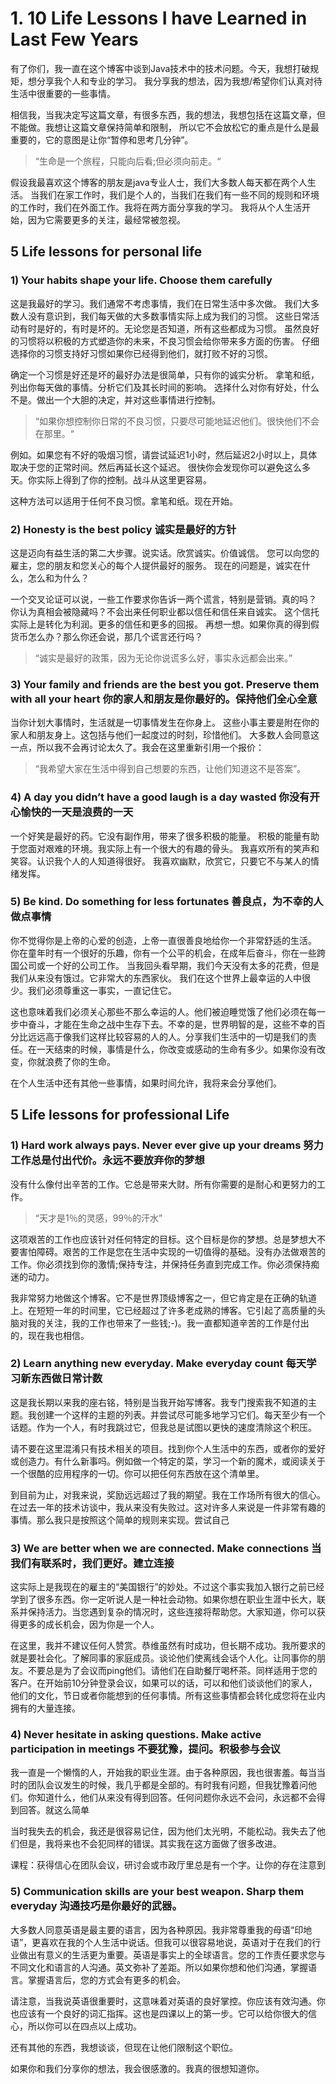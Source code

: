 
# **1. 10 Life Lessons I have Learned in Last Few Years**

有了你们，我一直在这个博客中谈到Java技术中的技术问题。今天，我想打破规矩，想分享我个人和专业的学习。
我分享我的想法，因为我想/希望你们认真对待生活中很重要的一些事情。


相信我，当我决定写这篇文章，有很多东西，我的想法，我想包括在这篇文章，但不能做。我想让这篇文章保持简单和限制，
所以它不会放松它的重点是什么是最重要的，它的意图是让你“暂停和思考几分钟”。

> “生命是一个旅程，只能向后看;但必须向前走。“

假设我最喜欢这个博客的朋友是java专业人士，我们大多数人每天都在两个人生活。
当我们在家工作时，我们是个人的，当我们在我们有一些不同的规则和环境的工作时，我们在外面工作。我将在两方面分享我的学习。
我将从个人生活开始，因为它需要更多的关注，最经常被忽视。

## 5 Life lessons for personal life

### 1) Your habits shape your life. Choose them carefully

这是我最好的学习。我们通常不考虑事情，我们在日常生活中多次做。
我们大多数人没有意识到，我们每天做的大多数事情实际上成为我们的习惯。
这些日常活动有时是好的，有时是坏的。无论您是否知道，所有这些都成为习惯。
虽然良好的习惯将以积极的方式塑造你的未来，不良习惯会给你带来多方面的伤害。
仔细选择你的习惯支持好习惯如果你已经得到他们，就打败不好的习惯。


确定一个习惯是好还是坏的最好办法是很简单，只有你的诚实分析。
拿笔和纸，列出你每天做的事情。分析它们及其长时间的影响。
选择什么对你有好处，什么不是。做出一个大胆的决定，并对这些事情进行控制。

> “如果你想控制你日常的不良习惯，只要尽可能地延迟他们。很快他们不会在那里。“

例如。如果您有不好的吸烟习惯，请尝试延迟1小时，然后延迟2小时以上，具体取决于您的正常时间。然后再延长这个延迟。
很快你会发现你可以避免这么多天。你实际上得到了你的控制。战斗从这里更容易。

这种方法可以适用于任何不良习惯。拿笔和纸。现在开始。

### 2) Honesty is the best policy  诚实是最好的方针

这是迈向有益生活的第二大步骤。说实话。欣赏诚实。价值诚信。
您可以向您的雇主，您的朋友和您关心的每个人提供最好的服务。
现在的问题是，诚实在什么，怎么和为什么？

一个交叉论证可以说，一些工作要求你告诉一两个谎言，特别是营销。真的吗？
你认为真相会被隐藏吗？不会出来任何职业都以信任和信任来自诚实。
这个信托实际上是转化为利润。更多的信任和更多的回报。
再想一想。如果你真的得到假货币怎么办？那么你还会说，那几个谎言还行吗？

> “诚实是最好的政策，因为无论你说谎多么好，事实永远都会出来。”

### 3) Your family and friends are the best you got. Preserve them with all your heart 你的家人和朋友是你最好的。保持他们全心全意

当你计划大事情时，生活就是一切事情发生在你身上。
这些小事主要是附在你的家人和朋友身上。这包括与他们一起度过的时刻，珍惜他们。
大多数人会同意这一点，所以我不会再讨论太久了。我会在这里重新引用一个报价：

> “我希望大家在生活中得到自己想要的东西，让他们知道这不是答案”。

### 4) A day you didn’t have a good laugh is a day wasted  你没有开心愉快的一天是浪费的一天

一个好笑是最好的药。它没有副作用，带来了很多积极的能量。
积极的能量有助于您面对艰难的环境。我实际上有一个很大的有趣的骨头。
我喜欢所有的笑声和笑容。认识我个人的人知道得很好。
我喜欢幽默，欣赏它，只要它不与某人的情绪发挥。


### 5) Be kind. Do something for less fortunates 善良点，为不幸的人做点事情

你不觉得你是上帝的心爱的创造，上帝一直很善良地给你一个非常舒适的生活。
你在童年时有一个很好的乐趣，你有一个公平的机会，在成年后奋斗，你在一些跨国公司或一个好的公司工作。
当我回头看早期，我们今天没有太多的花费，但是我们从来没有饿过。它非常大的东西家伙。
我们在这个世界上最幸运的人中很少。我们必须尊重这一事实，一直记住它。


这也意味着我们必须关心那些不那么幸运的人。他们被迫睡觉饿了他们必须在每一步中奋斗，才能在生命之战中生存下去。不幸的是，世界明智的是，这些不幸的百分比远远高于像我们这样比较容易的人的人。分享我们生活中的一切是我们的责任。在一天结束的时候，事情是什么，你改变或感动的生命有多少。如果你没有改变，你就浪费了你的生命。


在个人生活中还有其他一些事情，如果时间允许，我将来会分享他们。

## 5 Life lessons for professional Life

### 1) Hard work always pays. Never ever give up your dreams  努力工作总是付出代价。永远不要放弃你的梦想

没有什么像付出辛苦的工作。它总是带来大财。所有你需要的是耐心和更努力的工作。

> “天才是1％的灵感，99％的汗水”

这项艰苦的工作也应该针对任何特定的目标。这个目标是你的梦想。总是梦想大不要害怕障碍。艰苦的工作是您在生活中实现的一切值得的基础。没有办法做艰苦的工作。你必须找到你的激情;保持专注，并保持任务直到完成工作。你必须保持痴迷的动力。

我非常努力地做这个博客。它不是世界顶级博客之一，但它肯定是在正确的轨道上。在短短一年的时间里，它已经超过了许多老成熟的博客。它引起了高质量的头脑对我的关注，我的工作也带来了一些钱;-)。我一直都知道辛苦的工作是付出的，现在我也相信。

### 2) Learn anything new everyday. Make everyday count 每天学习新东西做日常计数


这是我长期以来我的座右铭，特别是当我开始写博客。我专门搜索我不知道的主题。我创建一个这样的主题的列表。并尝试尽可能多地学习它们。每天至少有一个话题。作为一个人，有时我跳过它，但我总是试图以更快的速度清除这个积压。

请不要在这里混淆只有技术相关的项目。找到你个人生活中的东西，或者你的爱好或创造力。有什么新事吗。例如做一个特定的菜，学习一个新的魔术，或阅读关于一个很酷的应用程序的一切。你可以把任何东西放在这个清单里。

到目前为止，对我来说，奖励远远超过了我的期望。我在工作场所有很大的信心。在过去一年的技术访谈中，我从来没有失败过。这对许多人来说是一件非常有趣的事情。那么我只是按照这个简单的规则来实现。尝试自己

### 3) We are better when we are connected. Make connections 当我们有联系时，我们更好。建立连接

这实际上是我现在的雇主的“美国银行”的妙处。不过这个事实我加入银行之前已经学到了很多东西。你一定听说人是一种社会动物。如果你想在职业生涯中长大，联系并保持活力。当您遇到复杂的情况时，这些连接将帮助您。大家知道，你可以获得更多的成长机会，因为你是一个人。


在这里，我并不建议任何人赞赏。恭维虽然有时成功，但长期不成功。我所要求的就是要社会化。了解同事的家庭成员。谈论他们使离线会话个人化。让同事你的朋友。不要总是为了会议而ping他们。请他们在自助餐厅喝杯茶。同样适用于您的客户。在开始前10分钟登录会议，如果可以的话，可以和他们谈谈他们的家人，他们的文化，节日或者你能想到的任何事情。所有这些事情都会转化成您将在业内拥有的大量连接。

### 4) Never hesitate in asking questions. Make active participation in meetings  不要犹豫，提问。积极参与会议

我一直是一个懒惰的人，开始我的职业生涯。由于各种原因，我也很害羞。每当当时的团队会议发生的时候，我几乎都是全部的。有时我有问题，但我犹豫着问他们。你知道什么，他们从来没有得到回答。任何问题你永远不会问，永远都不会得到回答。就这么简单

当时我失去的机会，我还是很容易记住，因为他们太光明，不能松动。我失去了他们但是，我将来也不会犯同样的错误。其实我在这方面做了很多改进。

课程：获得信心在团队会议，研讨会或市政厅里总是有一个字。让你的存在注意到


### 5) Communication skills are your best weapon. Sharp them everyday 沟通技巧是你最好的武器。

大多数人同意英语是最主要的语言，因为各种原因。我非常尊重我的母语“印地语”，更喜欢在我的个人生活中说话。但我可以很容易地说，英语对于在我们的行业做出有意义的生活更为重要。英语是事实上的全球语言。您的工作责任要求您与不同文化和语言的人沟通。英文弥补了差距。所以如果你想和他们沟通，掌握语言。掌握语言后，您的方式会有更多的机会。


请注意，当我说英语很重要时，这意味着对英语的良好掌控。你应该有效沟通。你也应该有一个良好的词汇指挥。这也是四课以上的第一步。它可以给你很大的信心，所以你可以在四点以上成功。


还有其他的东西，我想谈谈，但现在让他们限制这个职位。

如果你和我们分享你的想法，我会很感激的。我真的很想知道你。